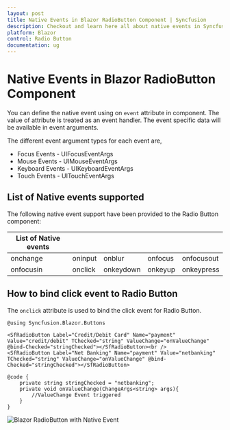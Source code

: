 ```yaml
---
layout: post
title: Native Events in Blazor RadioButton Component | Syncfusion
description: Checkout and learn here all about native events in Syncfusion Blazor RadioButton component and more.
platform: Blazor
control: Radio Button
documentation: ug
---
```


# Native Events in Blazor RadioButton Component

You can define the native event using on `event` attribute in component. The value of attribute is treated as an event handler. The event specific data will be available in event arguments.

The different event argument types for each event are,

* Focus Events - UIFocusEventArgs
* Mouse Events - UIMouseEventArgs
* Keyboard Events - UIKeyboardEventArgs
* Touch Events - UITouchEventArgs

## List of Native events supported

The following native event support have been provided to the Radio Button component:

| List of Native events |  |  | | |
| --- | --- | --- | --- | --- |
| onchange | oninput | onblur | onfocus | onfocusout |
|onfocusin|onclick|onkeydown|onkeyup|onkeypress |

## How to bind click event to Radio Button

The `onclick` attribute is used to bind the click event for Radio Button.

```cshtml
@using Syncfusion.Blazor.Buttons

<SfRadioButton Label="Credit/Debit Card" Name="payment" Value="credit/debit" TChecked="string" ValueChange="onValueChange" @bind-Checked="stringChecked"></SfRadioButton><br />
<SfRadioButton Label="Net Banking" Name="payment" Value="netbanking" TChecked="string" ValueChange="onValueChange" @bind-Checked="stringChecked"></SfRadioButton>

@code {
    private string stringChecked = "netbanking";
    private void onValueChange(ChangeArgs<string> args){
        //ValueChange Event triggered
    }
}

```

![Blazor RadioButton with Native Event](./images/blazor-radiobutton-native-event.png)
